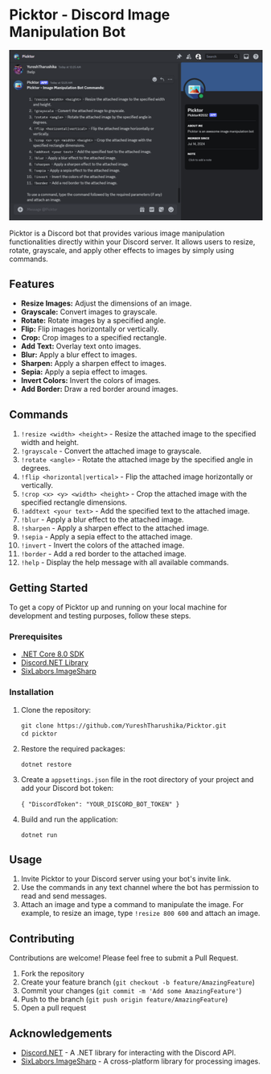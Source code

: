 Picktor - Discord Image Manipulation Bot
========================================
![Picktor Screenshot](./screenshots/picktor.png)

Picktor is a Discord bot that provides various image manipulation functionalities directly within your Discord server. It allows users to resize, rotate, grayscale, and apply other effects to images by simply using commands.

Features
--------

-   **Resize Images:** Adjust the dimensions of an image.
-   **Grayscale:** Convert images to grayscale.
-   **Rotate:** Rotate images by a specified angle.
-   **Flip:** Flip images horizontally or vertically.
-   **Crop:** Crop images to a specified rectangle.
-   **Add Text:** Overlay text onto images.
-   **Blur:** Apply a blur effect to images.
-   **Sharpen:** Apply a sharpen effect to images.
-   **Sepia:** Apply a sepia effect to images.
-   **Invert Colors:** Invert the colors of images.
-   **Add Border:** Draw a red border around images.

Commands
--------

1.  `!resize <width> <height>` - Resize the attached image to the specified width and height.
2.  `!grayscale` - Convert the attached image to grayscale.
3.  `!rotate <angle>` - Rotate the attached image by the specified angle in degrees.
4.  `!flip <horizontal|vertical>` - Flip the attached image horizontally or vertically.
5.  `!crop <x> <y> <width> <height>` - Crop the attached image with the specified rectangle dimensions.
6.  `!addtext <your text>` - Add the specified text to the attached image.
7.  `!blur` - Apply a blur effect to the attached image.
8.  `!sharpen` - Apply a sharpen effect to the attached image.
9.  `!sepia` - Apply a sepia effect to the attached image.
10. `!invert` - Invert the colors of the attached image.
11. `!border` - Add a red border to the attached image.
12. `!help` - Display the help message with all available commands.

Getting Started
---------------

To get a copy of Picktor up and running on your local machine for development and testing purposes, follow these steps.

### Prerequisites

-   [.NET Core 8.0 SDK](https://dotnet.microsoft.com/download/dotnet/8.0)
-   [Discord.NET Library](https://discordnet.dev/)
-   [SixLabors.ImageSharp](https://github.com/SixLabors/ImageSharp)

### Installation

1.  Clone the repository:

    ```
    git clone https://github.com/YureshTharushika/Picktor.git
    cd picktor

2.  Restore the required packages:

    
    ```
    dotnet restore

3.  Create a `appsettings.json` file in the root directory of your project and add your Discord bot token:


    `{
      "DiscordToken": "YOUR_DISCORD_BOT_TOKEN"
    }`

4.  Build and run the application:

    
    ```
    dotnet run

Usage
-----

1.  Invite Picktor to your Discord server using your bot's invite link.
2.  Use the commands in any text channel where the bot has permission to read and send messages.
3.  Attach an image and type a command to manipulate the image. For example, to resize an image, type `!resize 800 600` and attach an image.

Contributing
------------

Contributions are welcome! Please feel free to submit a Pull Request.

1. Fork the repository
2. Create your feature branch (`git checkout -b feature/AmazingFeature`)
3. Commit your changes (`git commit -m 'Add some AmazingFeature'`)
4. Push to the branch (`git push origin feature/AmazingFeature`)
5. Open a pull request

Acknowledgements
----------------

-   [Discord.NET](https://discordnet.dev/) - A .NET library for interacting with the Discord API.
-   [SixLabors.ImageSharp](https://github.com/SixLabors/ImageSharp) - A cross-platform library for processing images.
